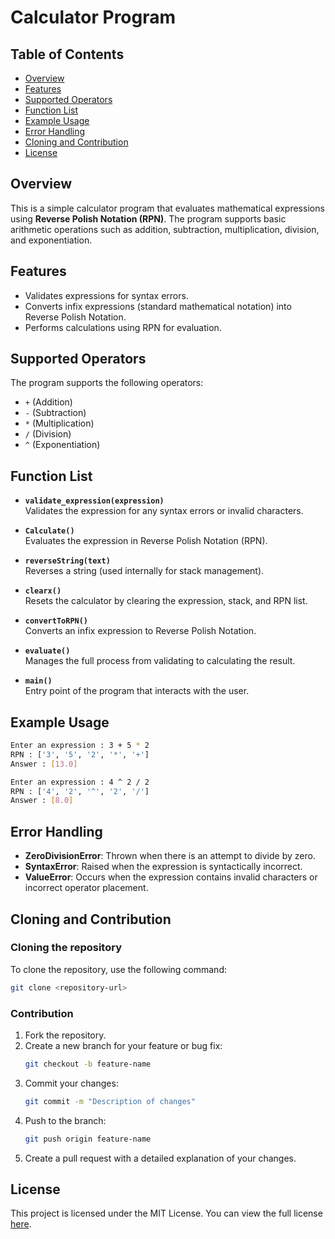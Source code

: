 # Calculator Program

## Table of Contents
- [Overview](#overview)
- [Features](#features)
- [Supported Operators](#supported-operators)
- [Function List](#function-list)
- [Example Usage](#example-usage)
- [Error Handling](#error-handling)
- [Cloning and Contribution](#cloning-and-contribution)
- [License](#license)

## Overview
This is a simple calculator program that evaluates mathematical expressions using **Reverse Polish Notation (RPN)**. The program supports basic arithmetic operations such as addition, subtraction, multiplication, division, and exponentiation. 

## Features
- Validates expressions for syntax errors.
- Converts infix expressions (standard mathematical notation) into Reverse Polish Notation.
- Performs calculations using RPN for evaluation.

## Supported Operators
The program supports the following operators:
- `+` (Addition)
- `-` (Subtraction)
- `*` (Multiplication)
- `/` (Division)
- `^` (Exponentiation)

## Function List

- **`validate_expression(expression)`**  
  Validates the expression for any syntax errors or invalid characters.

- **`Calculate()`**  
  Evaluates the expression in Reverse Polish Notation (RPN).

- **`reverseString(text)`**  
  Reverses a string (used internally for stack management).

- **`clearx()`**  
  Resets the calculator by clearing the expression, stack, and RPN list.

- **`convertToRPN()`**  
  Converts an infix expression to Reverse Polish Notation.

- **`evaluate()`**  
  Manages the full process from validating to calculating the result.

- **`main()`**  
  Entry point of the program that interacts with the user.

## Example Usage

```bash
Enter an expression : 3 + 5 * 2
RPN : ['3', '5', '2', '*', '+']
Answer : [13.0]

Enter an expression : 4 ^ 2 / 2
RPN : ['4', '2', '^', '2', '/']
Answer : [8.0]
```

## Error Handling
- **ZeroDivisionError**: Thrown when there is an attempt to divide by zero.
- **SyntaxError**: Raised when the expression is syntactically incorrect.
- **ValueError**: Occurs when the expression contains invalid characters or incorrect operator placement.

## Cloning and Contribution

### Cloning the repository
To clone the repository, use the following command:
```bash
git clone <repository-url>
```

### Contribution
1. Fork the repository.
2. Create a new branch for your feature or bug fix:
   ```bash
   git checkout -b feature-name
   ```
3. Commit your changes:
   ```bash
   git commit -m "Description of changes"
   ```
4. Push to the branch:
   ```bash
   git push origin feature-name
   ```
5. Create a pull request with a detailed explanation of your changes.

## License
This project is licensed under the MIT License. You can view the full license [here](https://github.com/Tinovongajr/Calculator/blob/main/LICENSE).
